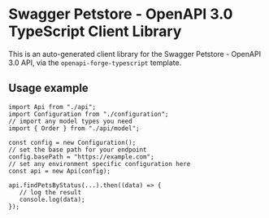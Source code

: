 # Swagger Petstore - OpenAPI 3.0 TypeScript Client Library

This is an auto-generated client library for the Swagger Petstore - OpenAPI 3.0 API, via the `openapi-forge-typescript` template.

## Usage example 


```
import Api from "./api";
import Configuration from "./configuration";
// import any model types you need
import { Order } from "./api/model";

const config = new Configuration();
// set the base path for your endpoint
config.basePath = "https://example.com";
// set any environment specific configuration here
const api = new Api(config);

api.findPetsByStatus(...).then((data) => {
   // log the result
   console.log(data);
});
```